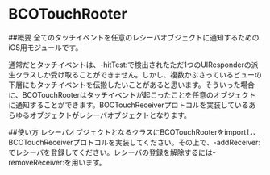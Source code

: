 BCOTouchRooter
==============

##概要
全てのタッチイベントを任意のレシーバオブジェクトに通知するためのiOS用モジュールです。

通常だとタッチイベントは、-hitTest:で検出されたただ1つのUIResponderの派生クラスしか受け取ることができません。しかし、複数かぶさっているビューの下層にもタッチイベントを伝搬したいことがあると思います。そういった場合に、BCOTouchRooterはタッチイベントが起こったことを任意のオブジェクトに通知することができます。BOCTouchReceiverプロトコルを実装しているあらゆるオブジェクトがレシーバオブジェクトとなります。

##使い方
レシーバオブジェクトとなるクラスにBCOTouchRooterをimportし、BCOTouchReceiverプロトコルを実装してください。その上で、-addReceiver:でレシーバを登録してください。レシーバの登録を解除するには-removeReceiver:を用います。
